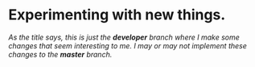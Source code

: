 # Experimenting with new things.

*As the title says, this is just the **developer** branch where I make some changes that seem interesting to me. I may or may not implement these changes to the **master** branch.*
